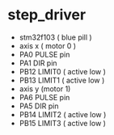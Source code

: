 # step_driver
- stm32f103 ( blue pill )
- axis x ( motor 0 )
- PA0 PULSE pin
- PA1 DIR pin
- PB12 LIMIT0 ( active low )
- PB13 LIMIT1 ( active low )
- axis y (motor 1)
- PA6 PULSE pin
- PA5 DIR pin
- PB14 LIMIT2 ( active low )
- PB15 LIMIT3 ( active low )

